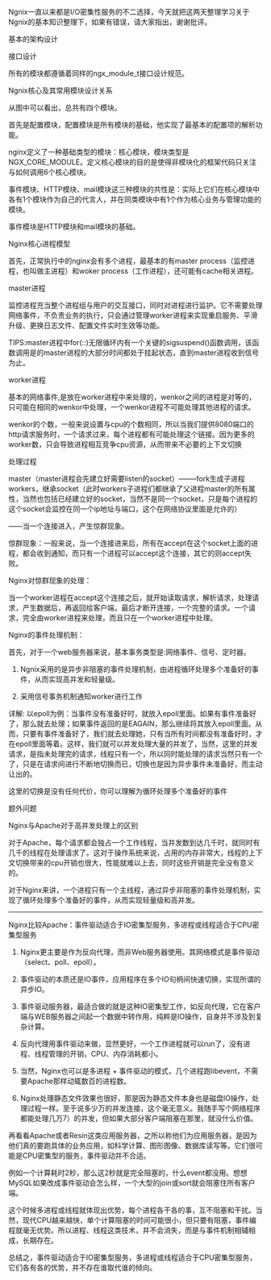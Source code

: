 Ngnix一直以来都是I/O密集性服务的不二选择，今天就把这两天整理学习关于Ngnix的基本知识整理下，如果有错误，请大家指出，谢谢批评。



基本的架构设计

接口设计 

所有的模块都遵循着同样的ngx\_module\_t接口设计规范。

Ngnix核心及其常用模块设计关系 

 

从图中可以看出，总共有四个模块。 

首先是配置模块，配置模块是所有模块的基础，他实现了最基本的配置项的解析功能。 

nginx定义了一种基础类型的模块：核心模块，模块类型是NGX\_CORE\_MODULE。定义核心模块的目的是使得非模块化的框架代码只关注与如何调用6个核心模块。 

事件模块、HTTP模块、mail模块这三种模块的共性是：实际上它们在核心模块中各有1个模块作为自己的代言人，并在同类模块中有1个作为核心业务与管理功能的模块。 

事件模块是HTTP模块和mail模块的基础。

Nginx核心进程模型

首先，正常执行中的nginx会有多个进程，最基本的有master process（监控进程，也叫做主进程）和woker process（工作进程），还可能有cache相关进程。 





master进程 

监控进程充当整个进程组与用户的交互接口，同时对进程进行监护。它不需要处理网络事件，不负责业务的执行，只会通过管理worker进程来实现重启服务、平滑升级、更换日志文件、配置文件实时生效等功能。 

TIPS:master进程中for\(::\)无限循环内有一个关键的sigsuspend\(\)函数调用，该函数调用是的master进程的大部分时间都处于挂起状态，直到master进程收到信号为止。



worker进程 

基本的网络事件,是放在worker进程中来处理的，wenkor之间的进程是对等的，只可能在相同的wenkor中处理，一个wenkor进程不可能处理其他进程的请求。 

wenkor的个数，一般来说设置与cpu的个数相同，所以当我们提供8080端口的http请求服务时，一个请求过来，每个进程都有可能处理这个链接。因为更多的worker数，只会导致进程相互竞争cpu资源，从而带来不必要的上下文切换



处理过程 

master（master进程会先建立好需要listen的socket）——–fork生成子进程workers，继承socket（此时workers子进程们都继承了父进程master的所有属性，当然也包括已经建立好的socket，当然不是同一个socket，只是每个进程的这个socket会监控在同一个ip地址与端口，这个在网络协议里面是允许的） 

——当一个连接进入，产生惊群现象。 

惊群现象：一般来说，当一个连接进来后，所有在accept在这个socket上面的进程，都会收到通知，而只有一个进程可以accept这个连接，其它的则accept失败。



Nginx对惊群现象的处理： 

当一个worker进程在accept这个连接之后，就开始读取请求，解析请求，处理请求，产生数据后，再返回给客户端，最后才断开连接，一个完整的请求。一个请求，完全由worker进程来处理，而且只在一个worker进程中处理。



Nginx的事件处理机制： 

首先，对于一个web服务器来说，基本事务类型是:网络事件、信号、定时器。 

1. Ngnix采用的是异步非阻塞的事件处理机制，由进程循环处理多个准备好的事件，从而实现高并发和轻量级。 

2. 采用信号事务机制通知worker进行工作 

详解: 以epoll为例：当事件没有准备好时，就放入epoll里面。如果有事件准备好了，那么就去处理；如果事件返回的是EAGAIN，那么继续将其放入epoll里面。从而，只要有事件准备好了，我们就去处理她，只有当所有时间都没有准备好时，才在epoll里面等着。这样，我们就可以并发处理大量的并发了，当然，这里的并发请求，是指未处理完的请求，线程只有一个，所以同时能处理的请求当然只有一个了，只是在请求间进行不断地切换而已，切换也是因为异步事件未准备好，而主动让出的。 

这里的切换是没有任何代价，你可以理解为循环处理多个准备好的事件



题外问题

Nginx与Apache对于高并发处理上的区别 

对于Apache，每个请求都会独占一个工作线程，当并发数到达几千时，就同时有几千的线程在处理请求了。这对于操作系统来说，占用的内存非常大，线程的上下文切换带来的cpu开销也很大，性能就难以上去，同时这些开销是完全没有意义的。 

对于Nginx来讲，一个进程只有一个主线程，通过异步非阻塞的事件处理机制，实现了循环处理多个准备好的事件，从而实现轻量级和高并发。



---

Nginx比较Apache：事件驱动适合于IO密集型服务，多进程或线程适合于CPU密集型服务 

1. Nginx更主要是作为反向代理，而非Web服务器使用。其网络模式是事件驱动（select、poll、epoll）。 

2. 事件驱动的本质还是IO事件，应用程序在多个IO句柄间快速切换，实现所谓的异步IO。 

3. 事件驱动服务器，最适合做的就是这种IO密集型工作，如反向代理，它在客户端与WEB服务器之间起一个数据中转作用，纯粹是IO操作，自身并不涉及到复杂计算。 

4. 反向代理用事件驱动来做，显然更好，一个工作进程就可以run了，没有进程、线程管理的开销，CPU、内存消耗都小。 

5. 当然，Nginx也可以是多进程 + 事件驱动的模式，几个进程跑libevent，不需要Apache那样动辄数百的进程数。 

6. Nginx处理静态文件效果也很好，那是因为静态文件本身也是磁盘IO操作，处理过程一样。至于说多少万的并发连接，这个毫无意义。我随手写个网络程序都能处理几万7）的并发，但如果大部分客户端阻塞在那里，就没什么价值。



再看看Apache或者Resin这类应用服务器，之所以称他们为应用服务器，是因为他们真的要跑具体的业务应用，如科学计算、图形图像、数据库读写等。它们很可能是CPU密集型的服务，事件驱动并不合适。



例如一个计算耗时2秒，那么这2秒就是完全阻塞的，什么event都没用。想想MySQL如果改成事件驱动会怎么样，一个大型的join或sort就会阻塞住所有客户端。

这个时候多进程或线程就体现出优势，每个进程各干各的事，互不阻塞和干扰。当然，现代CPU越来越快，单个计算阻塞的时间可能很小，但只要有阻塞，事件编程就毫无优势。所以进程、线程这类技术，并不会消失，而是与事件机制相辅相成，长期存在。

总结之，事件驱动适合于IO密集型服务，多进程或线程适合于CPU密集型服务，它们各有各的优势，并不存在谁取代谁的倾向。




